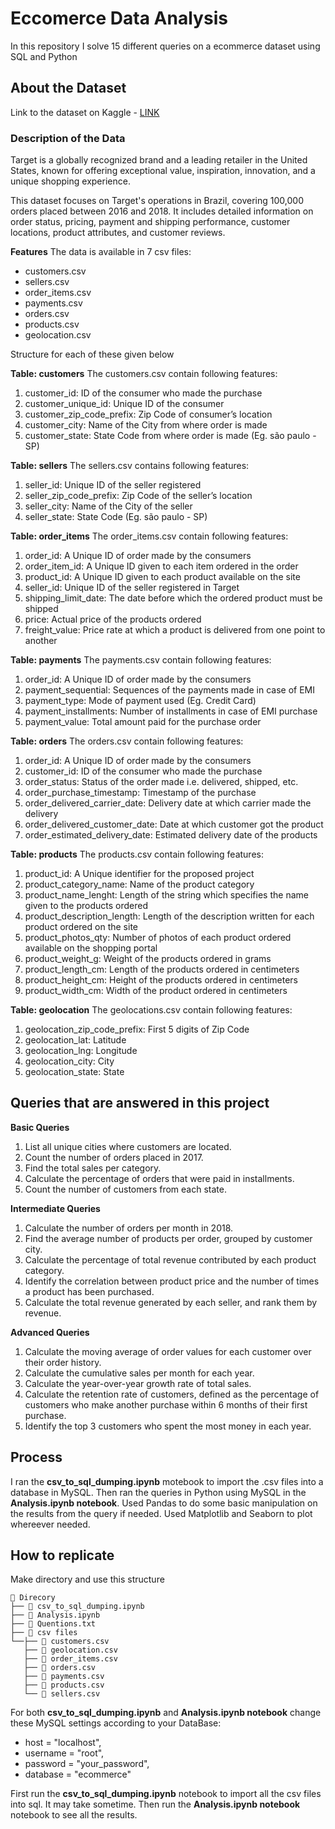 # Eccomerce Data Analysis
In this repository I solve 15 different queries on a ecommerce  dataset using SQL and Python

## About the Dataset
Link to the dataset on Kaggle - [LINK](https://www.kaggle.com/datasets/devarajv88/target-dataset?select=payments.csv)

### Description of the Data
Target is a globally recognized brand and a leading retailer in the United States, known for offering exceptional value, inspiration, innovation, and a unique shopping experience.

This dataset focuses on Target's operations in Brazil, covering 100,000 orders placed between 2016 and 2018. It includes detailed information on order status, pricing, payment and shipping performance, customer locations, product attributes, and customer reviews.

**Features**
The data is available in 7 csv files:

- customers.csv
- sellers.csv
- order_items.csv
- payments.csv
- orders.csv
- products.csv
- geolocation.csv

Structure for each of these given below

**Table: customers**
The customers.csv contain following features:

1. customer_id: ID of the consumer who made the purchase
2. customer_unique_id: Unique ID of the consumer
3. customer_zip_code_prefix: Zip Code of consumer’s location
4. customer_city: Name of the City from where order is made
5. customer_state: State Code from where order is made (Eg. são paulo - SP)

**Table: sellers**
The sellers.csv contains following features:

1. seller_id: Unique ID of the seller registered
2. seller_zip_code_prefix: Zip Code of the seller’s location
3. seller_city: Name of the City of the seller
4. seller_state: State Code (Eg. são paulo - SP)

**Table: order_items**
The order_items.csv contain following features:

1. order_id: A Unique ID of order made by the consumers
2. order_item_id: A Unique ID given to each item ordered in the order
3. product_id: A Unique ID given to each product available on the site
4. seller_id: Unique ID of the seller registered in Target
5. shipping_limit_date: The date before which the ordered product must be shipped
6. price: Actual price of the products ordered
7. freight_value: Price rate at which a product is delivered from one point to another

**Table: payments**
The payments.csv contain following features:

1. order_id: A Unique ID of order made by the consumers
2. payment_sequential: Sequences of the payments made in case of EMI
3. payment_type: Mode of payment used (Eg. Credit Card)
4. payment_installments: Number of installments in case of EMI purchase
5. payment_value: Total amount paid for the purchase order

**Table: orders**
The orders.csv contain following features:

1. order_id: A Unique ID of order made by the consumers
2. customer_id: ID of the consumer who made the purchase
3. order_status: Status of the order made i.e. delivered, shipped, etc.
4. order_purchase_timestamp: Timestamp of the purchase
5. order_delivered_carrier_date: Delivery date at which carrier made the delivery
6. order_delivered_customer_date: Date at which customer got the product
7. order_estimated_delivery_date: Estimated delivery date of the products

**Table: products**
The products.csv contain following features:

1. product_id: A Unique identifier for the proposed project
2. product_category_name: Name of the product category
3. product_name_lenght: Length of the string which specifies the name given to the products ordered
4. product_description_length: Length of the description written for each product ordered on the site
5. product_photos_qty: Number of photos of each product ordered available on the shopping portal
6. product_weight_g: Weight of the products ordered in grams
7. product_length_cm: Length of the products ordered in centimeters
8. product_height_cm: Height of the products ordered in centimeters
9. product_width_cm: Width of the product ordered in centimeters

**Table: geolocation**
The geolocations.csv contain following features:

1. geolocation_zip_code_prefix: First 5 digits of Zip Code
2. geolocation_lat: Latitude
3. geolocation_lng: Longitude
4. geolocation_city: City
5. geolocation_state: State

## Queries that are answered in this project
**Basic Queries**
1. List all unique cities where customers are located.
2. Count the number of orders placed in 2017.
3. Find the total sales per category.
4. Calculate the percentage of orders that were paid in installments.
5. Count the number of customers from each state. 

**Intermediate Queries**
1. Calculate the number of orders per month in 2018.
2. Find the average number of products per order, grouped by customer city.
3. Calculate the percentage of total revenue contributed by each product category.
4. Identify the correlation between product price and the number of times a product has been purchased.
5. Calculate the total revenue generated by each seller, and rank them by revenue.

**Advanced Queries**
1. Calculate the moving average of order values for each customer over their order history.
2. Calculate the cumulative sales per month for each year.
3. Calculate the year-over-year growth rate of total sales.
4. Calculate the retention rate of customers, defined as the percentage of customers who make another purchase within 6 months of their first purchase.
5. Identify the top 3 customers who spent the most money in each year.

## Process
I ran the **csv_to_sql_dumping.ipynb** motebook to import the .csv files into a database in MySQL.
Then ran the queries in Python using MySQL in the **Analysis.ipynb notebook**. Used Pandas to do some basic manipulation on the results from the query if needed. Used Matplotlib and Seaborn to plot whereever needed.

## How to replicate

Make directory and use this structure
```
📁 Direcory
├── 📄 csv_to_sql_dumping.ipynb
├── 📄 Analysis.ipynb
├── 📄 Quentions.txt
├── 📁 csv files
└──├── 📄 customers.csv
   ├── 📄 geolocation.csv
   ├── 📄 order_items.csv
   ├── 📄 orders.csv
   ├── 📄 payments.csv
   ├── 📄 products.csv
   └── 📄 sellers.csv
```

For both **csv_to_sql_dumping.ipynb** and **Analysis.ipynb notebook** change these MySQL settings according to your DataBase:
- host = "localhost",
- username = "root",
- password = "your_password",
- database = "ecommerce"

First run the **csv_to_sql_dumping.ipynb** notebook to import all the csv files into sql. It may take sometime. Then run the **Analysis.ipynb notebook** notebook to see all the results.
